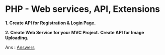 # PHP - Web services, API, Extensions

<b> 1. Create API for Registration & Login Page.</b>

<b> 2. Create Web Service for your MVC Project.</b> <b>Create API for Image Uploading.</b>

Ans : <a href="answer/answer.php">Answers</a>
